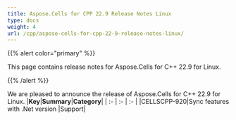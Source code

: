 ```yaml
---
title: Aspose.Cells for CPP 22.9 Release Notes Linux
type: docs
weight: 4
url: /cpp/aspose-cells-for-cpp-22-9-release-notes-linux/
---
```


{{% alert color="primary" %}}

This page contains release notes for Aspose.Cells for C++ 22.9 for Linux.

{{% /alert %}}

We are pleased to announce the release of Aspose.Cells for C++ 22.9 for Linux.
|**Key**|**Summary**|**Category**|
| :- | :- | :- |
|CELLSCPP-920|Sync features with .Net version |Support|


